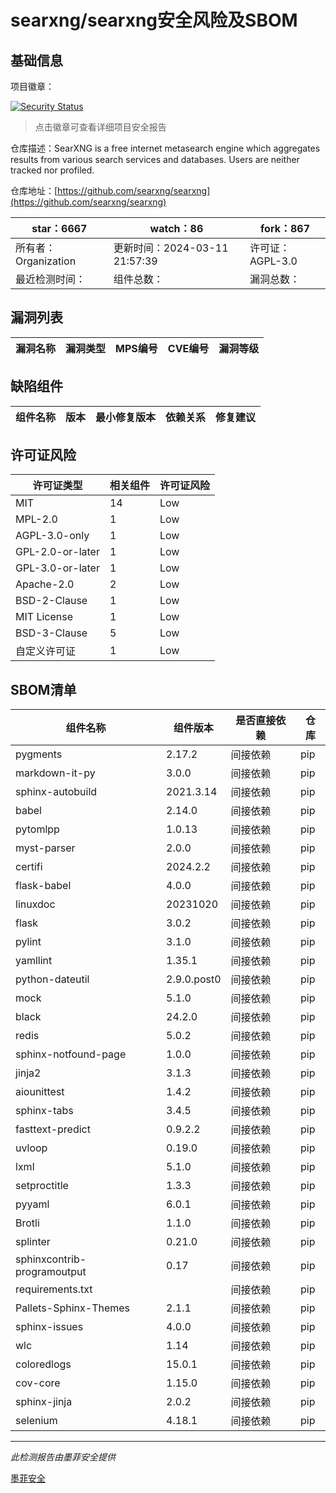 # searxng/searxng安全风险及SBOM

## 基础信息

项目徽章：

[![Security Status](https://www.murphysec.com/platform3/v31/badge/1767260722934480896.svg)](https://www.murphysec.com/console/report/1700574725976932352/1767260722934480896)

> 点击徽章可查看详细项目安全报告

仓库描述：SearXNG is a free internet metasearch engine which aggregates results from various search services and databases. Users are neither tracked nor profiled.

仓库地址：[https://github.com/searxng/searxng](https://github.com/searxng/searxng)

| star：6667 | watch：86 | fork：867 |
| ----------- | -------------- | ------------ |
| 所有者：Organization | 更新时间：2024-03-11 21:57:39 | 许可证：AGPL-3.0 |
| 最近检测时间： | 组件总数： | 漏洞总数： |




## 漏洞列表

| 漏洞名称 | 漏洞类型 | MPS编号 | CVE编号 | 漏洞等级 |
| ------- | ------ | ------- | ------ | ----- |





## 缺陷组件

| 组件名称 | 版本 | 最小修复版本 | 依赖关系 | 修复建议 |
| -------- | ---- | ------------ | -------- | -------- |





## 许可证风险

| 许可证类型 | 相关组件 | 许可证风险 |
| ---------- | -------- | ---------- |
|MIT|14|Low|
|MPL-2.0|1|Low|
|AGPL-3.0-only|1|Low|
|GPL-2.0-or-later|1|Low|
|GPL-3.0-or-later|1|Low|
|Apache-2.0|2|Low|
|BSD-2-Clause|1|Low|
|MIT License|1|Low|
|BSD-3-Clause|5|Low|
|自定义许可证|1|Low|




## SBOM清单

| 组件名称 | 组件版本 | 是否直接依赖 | 仓库 |
| -------- | -------- | ------------ | ---- |
|pygments|2.17.2|间接依赖|pip|
|markdown-it-py|3.0.0|间接依赖|pip|
|sphinx-autobuild|2021.3.14|间接依赖|pip|
|babel|2.14.0|间接依赖|pip|
|pytomlpp|1.0.13|间接依赖|pip|
|myst-parser|2.0.0|间接依赖|pip|
|certifi|2024.2.2|间接依赖|pip|
|flask-babel|4.0.0|间接依赖|pip|
|linuxdoc|20231020|间接依赖|pip|
|flask|3.0.2|间接依赖|pip|
|pylint|3.1.0|间接依赖|pip|
|yamllint|1.35.1|间接依赖|pip|
|python-dateutil|2.9.0.post0|间接依赖|pip|
|mock|5.1.0|间接依赖|pip|
|black|24.2.0|间接依赖|pip|
|redis|5.0.2|间接依赖|pip|
|sphinx-notfound-page|1.0.0|间接依赖|pip|
|jinja2|3.1.3|间接依赖|pip|
|aiounittest|1.4.2|间接依赖|pip|
|sphinx-tabs|3.4.5|间接依赖|pip|
|fasttext-predict|0.9.2.2|间接依赖|pip|
|uvloop|0.19.0|间接依赖|pip|
|lxml|5.1.0|间接依赖|pip|
|setproctitle|1.3.3|间接依赖|pip|
|pyyaml|6.0.1|间接依赖|pip|
|Brotli|1.1.0|间接依赖|pip|
|splinter|0.21.0|间接依赖|pip|
|sphinxcontrib-programoutput|0.17|间接依赖|pip|
|requirements.txt||间接依赖|pip|
|Pallets-Sphinx-Themes|2.1.1|间接依赖|pip|
|sphinx-issues|4.0.0|间接依赖|pip|
|wlc|1.14|间接依赖|pip|
|coloredlogs|15.0.1|间接依赖|pip|
|cov-core|1.15.0|间接依赖|pip|
|sphinx-jinja|2.0.2|间接依赖|pip|
|selenium|4.18.1|间接依赖|pip|


------

*此检测报告由墨菲安全提供*

[墨菲安全](www.murphysec.com)